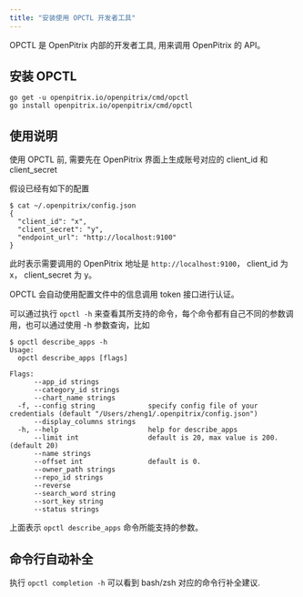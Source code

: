 ```yaml
---
title: "安装使用 OPCTL 开发者工具"
---
```


OPCTL 是 OpenPitrix 内部的开发者工具, 用来调用 OpenPitrix 的 API。

## 安装 OPCTL

```
go get -u openpitrix.io/openpitrix/cmd/opctl
go install openpitrix.io/openpitrix/cmd/opctl
```

## 使用说明

使用 OPCTL 前, 需要先在 OpenPitrix 界面上生成账号对应的 client_id 和 client_secret

假设已经有如下的配置

```
$ cat ~/.openpitrix/config.json
{
  "client_id": "x",
  "client_secret": "y",
  "endpoint_url": "http://localhost:9100"
}
```

此时表示需要调用的 OpenPitrix 地址是 `http://localhost:9100`， client_id 为 x， client_secret 为 y。

OPCTL 会自动使用配置文件中的信息调用 token 接口进行认证。

可以通过执行 `opctl -h` 来查看其所支持的命令，每个命令都有自己不同的参数调用，也可以通过使用 -h 参数查询，比如 

```
$ opctl describe_apps -h
Usage:
  opctl describe_apps [flags]

Flags:
      --app_id strings
      --category_id strings
      --chart_name strings
  -f, --config string             specify config file of your credentials (default "/Users/zheng1/.openpitrix/config.json")
      --display_columns strings
  -h, --help                      help for describe_apps
      --limit int                 default is 20, max value is 200. (default 20)
      --name strings
      --offset int                default is 0.
      --owner_path strings
      --repo_id strings
      --reverse
      --search_word string
      --sort_key string
      --status strings

```

上面表示 `opctl describe_apps` 命令所能支持的参数。

## 命令行自动补全

执行 `opctl completion -h` 可以看到 bash/zsh 对应的命令行补全建议.